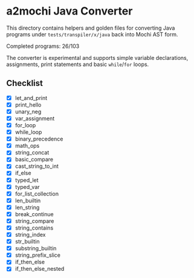 # a2mochi Java Converter

This directory contains helpers and golden files for converting Java programs under `tests/transpiler/x/java` back into Mochi AST form.

Completed programs: 26/103

The converter is experimental and supports simple variable declarations,
assignments, print statements and basic `while`/`for` loops.

## Checklist
- [x] let_and_print
- [x] print_hello
- [x] unary_neg
- [x] var_assignment
- [x] for_loop
- [x] while_loop
- [x] binary_precedence
- [x] math_ops
- [x] string_concat
- [x] basic_compare
- [x] cast_string_to_int
- [x] if_else
- [x] typed_let
- [x] typed_var
- [x] for_list_collection
- [x] len_builtin
- [x] len_string
- [x] break_continue
- [x] string_compare
- [x] string_contains
- [x] string_index
- [x] str_builtin
- [x] substring_builtin
- [x] string_prefix_slice
- [x] if_then_else
- [x] if_then_else_nested
